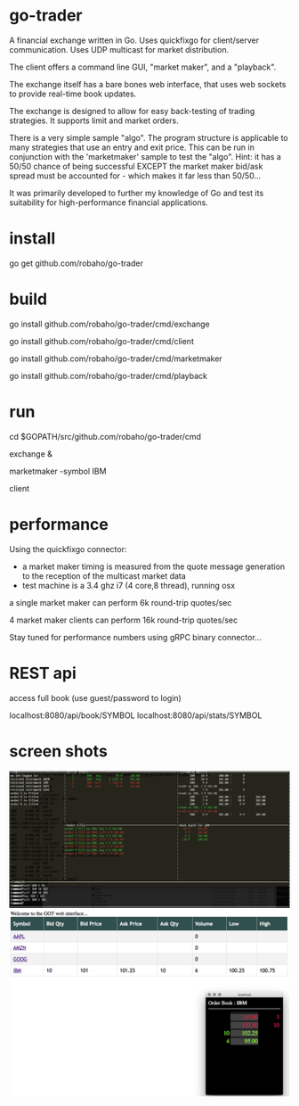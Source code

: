 # go-trader

A financial exchange written in Go. Uses quickfixgo for client/server communication. Uses UDP multicast for market distribution.

The client offers a command line GUI, "market maker", and a "playback".

The exchange itself has a bare bones web interface, that uses web sockets to provide real-time book updates.

The exchange is designed to allow for easy back-testing of trading strategies. It supports limit and market orders.

There is a very simple sample "algo". The program structure is applicable to many strategies that use an entry and exit price.
This can be run in conjunction with the 'marketmaker' sample to test the "algo". Hint: it has a 50/50 chance of being successful EXCEPT the
market maker bid/ask spread must be accounted for - which makes it far less than 50/50...  

It was primarily developed to further my knowledge of Go and test its suitability for high-performance financial applications.

# install

go get github.com/robaho/go-trader

# build

go install github.com/robaho/go-trader/cmd/exchange

go install github.com/robaho/go-trader/cmd/client

go install github.com/robaho/go-trader/cmd/marketmaker

go install github.com/robaho/go-trader/cmd/playback

# run

cd $GOPATH/src/github.com/robaho/go-trader/cmd

exchange &

marketmaker -symbol IBM

client

# performance

Using the quickfixgo connector:

- a market maker timing is measured from the quote message generation to the reception of the multicast market data
- test machine is a 3.4 ghz i7 (4 core,8 thread), running osx

a single market maker can perform 6k round-trip quotes/sec

4 market maker clients can perform 16k round-trip quotes/sec 
 
Stay tuned for performance numbers using gRPC binary connector...

# REST api

access full book (use guest/password to login)

localhost:8080/api/book/SYMBOL
localhost:8080/api/stats/SYMBOL

# screen shots

![client screen shot](doc/clientss.png)
![web screen shot](doc/webss.png)
